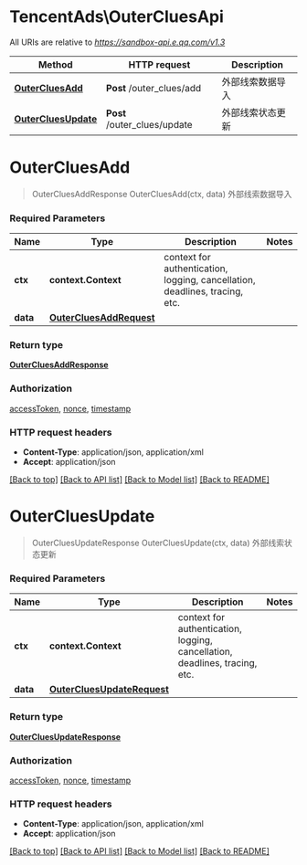 # TencentAds\OuterCluesApi

All URIs are relative to *https://sandbox-api.e.qq.com/v1.3*

Method | HTTP request | Description
------------- | ------------- | -------------
[**OuterCluesAdd**](OuterCluesApi.md#OuterCluesAdd) | **Post** /outer_clues/add | 外部线索数据导入
[**OuterCluesUpdate**](OuterCluesApi.md#OuterCluesUpdate) | **Post** /outer_clues/update | 外部线索状态更新


# **OuterCluesAdd**
> OuterCluesAddResponse OuterCluesAdd(ctx, data)
外部线索数据导入

### Required Parameters

Name | Type | Description  | Notes
------------- | ------------- | ------------- | -------------
 **ctx** | **context.Context** | context for authentication, logging, cancellation, deadlines, tracing, etc.
  **data** | [**OuterCluesAddRequest**](OuterCluesAddRequest.md)|  | 

### Return type

[**OuterCluesAddResponse**](OuterCluesAddResponse.md)

### Authorization

[accessToken](../README.md#accessToken), [nonce](../README.md#nonce), [timestamp](../README.md#timestamp)

### HTTP request headers

 - **Content-Type**: application/json, application/xml
 - **Accept**: application/json

[[Back to top]](#) [[Back to API list]](../README.md#documentation-for-api-endpoints) [[Back to Model list]](../README.md#documentation-for-models) [[Back to README]](../README.md)

# **OuterCluesUpdate**
> OuterCluesUpdateResponse OuterCluesUpdate(ctx, data)
外部线索状态更新

### Required Parameters

Name | Type | Description  | Notes
------------- | ------------- | ------------- | -------------
 **ctx** | **context.Context** | context for authentication, logging, cancellation, deadlines, tracing, etc.
  **data** | [**OuterCluesUpdateRequest**](OuterCluesUpdateRequest.md)|  | 

### Return type

[**OuterCluesUpdateResponse**](OuterCluesUpdateResponse.md)

### Authorization

[accessToken](../README.md#accessToken), [nonce](../README.md#nonce), [timestamp](../README.md#timestamp)

### HTTP request headers

 - **Content-Type**: application/json, application/xml
 - **Accept**: application/json

[[Back to top]](#) [[Back to API list]](../README.md#documentation-for-api-endpoints) [[Back to Model list]](../README.md#documentation-for-models) [[Back to README]](../README.md)

